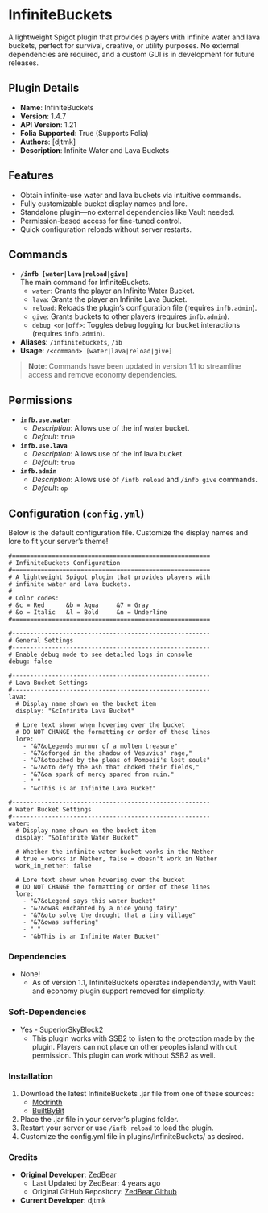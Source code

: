 # InfiniteBuckets

A lightweight Spigot plugin that provides players with infinite water and lava buckets, perfect for survival, creative, or utility purposes. No external dependencies are required, and a custom GUI is in development for future releases.

## Plugin Details

- **Name**: InfiniteBuckets
- **Version**: 1.4.7
- **API Version**: 1.21
- **Folia Supported**: True (Supports Folia)
- **Authors**: [djtmk]
- **Description**: Infinite Water and Lava Buckets

## Features

- Obtain infinite-use water and lava buckets via intuitive commands.
- Fully customizable bucket display names and lore.
- Standalone plugin—no external dependencies like Vault needed.
- Permission-based access for fine-tuned control.
- Quick configuration reloads without server restarts.

## Commands

- **` /infb [water|lava|reload|give] `**  
  The main command for InfiniteBuckets.
    - `water`: Grants the player an Infinite Water Bucket.
    - `lava`: Grants the player an Infinite Lava Bucket.
    - `reload`: Reloads the plugin’s configuration file (requires `infb.admin`).
    - `give`: Grants buckets to other players (requires `infb.admin`).
    - `debug <on|off>`: Toggles debug logging for bucket interactions (requires `infb.admin`).
- **Aliases**: `/infinitebuckets`, `/ib`
- **Usage**: `/<command> [water|lava|reload|give]`

> **Note**: Commands have been updated in version 1.1 to streamline access and remove economy dependencies.

## Permissions

- **`infb.use.water`**
    - *Description*: Allows use of the inf water bucket.
    - *Default*: `true`
- **`infb.use.lava`**
    - *Description*: Allows use of the inf lava bucket.
    - *Default*: `true`
- **`infb.admin`**
    - *Description*: Allows use of `/infb reload` and `/infb give` commands.
    - *Default*: `op`

## Configuration (`config.yml`)

Below is the default configuration file. Customize the display names and lore to fit your server’s theme!

```
#=======================================================
# InfiniteBuckets Configuration
#=======================================================
# A lightweight Spigot plugin that provides players with
# infinite water and lava buckets.
#
# Color codes:
# &c = Red      &b = Aqua     &7 = Gray
# &o = Italic   &l = Bold     &n = Underline
#=======================================================

#-------------------------------------------------------
# General Settings
#-------------------------------------------------------
# Enable debug mode to see detailed logs in console
debug: false

#-------------------------------------------------------
# Lava Bucket Settings
#-------------------------------------------------------
lava:
  # Display name shown on the bucket item
  display: "&cInfinite Lava Bucket"

  # Lore text shown when hovering over the bucket
  # DO NOT CHANGE the formatting or order of these lines
  lore:
    - "&7&oLegends murmur of a molten treasure"
    - "&7&oforged in the shadow of Vesuvius' rage,"
    - "&7&otouched by the pleas of Pompeii's lost souls"
    - "&7&oto defy the ash that choked their fields,"
    - "&7&oa spark of mercy spared from ruin."
    - " "
    - "&cThis is an Infinite Lava Bucket"

#-------------------------------------------------------
# Water Bucket Settings
#-------------------------------------------------------
water:
  # Display name shown on the bucket item
  display: "&bInfinite Water Bucket"

  # Whether the infinite water bucket works in the Nether
  # true = works in Nether, false = doesn't work in Nether
  work_in_nether: false

  # Lore text shown when hovering over the bucket
  # DO NOT CHANGE the formatting or order of these lines
  lore:
    - "&7&oLegend says this water bucket"
    - "&7&owas enchanted by a nice young fairy"
    - "&7&oto solve the drought that a tiny village"
    - "&7&owas suffering"
    - " "
    - "&bThis is an Infinite Water Bucket"

```

### Dependencies
- None!
  * As of version 1.1, InfiniteBuckets operates independently, with Vault and economy plugin support removed for simplicity.

### Soft-Dependencies
- Yes - SuperiorSkyBlock2 
  * This plugin works with SSB2 to listen to the protection made by the plugin. Players can not place on other peoples island with out permission. This plugin can work without SSB2 as well. 

### Installation
1. Download the latest InfiniteBuckets .jar file from one of these sources:
   - [Modrinth](https://modrinth.com/plugin/infinitebuckets)
   - [BuiltByBit](https://builtbybit.com/resources/infinitebuckets.61863/)
2. Place the .jar file in your server's plugins folder.
3. Restart your server or use `/infb reload` to load the plugin.
4. Customize the config.yml file in plugins/InfiniteBuckets/ as desired.

### Credits
- **Original Developer**: ZedBear
  - Last Updated by ZedBear: 4 years ago
  - Original GitHub Repository: [ZedBear Github](https://github.com/ZedBear/InfiniteBuckets)
- **Current Developer**: djtmk

